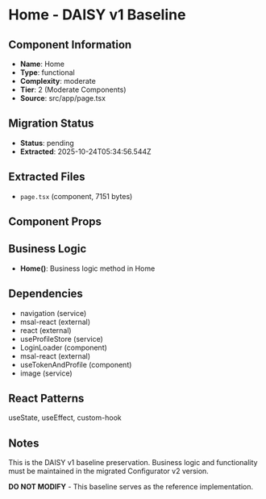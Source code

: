 # Home - DAISY v1 Baseline

## Component Information

- **Name**: Home
- **Type**: functional
- **Complexity**: moderate
- **Tier**: 2 (Moderate Components)
- **Source**: src/app/page.tsx

## Migration Status

- **Status**: pending
- **Extracted**: 2025-10-24T05:34:56.544Z

## Extracted Files

- `page.tsx` (component, 7151 bytes)

## Component Props



## Business Logic

- **Home()**: Business logic method in Home

## Dependencies

- navigation (service)
- msal-react (external)
- react (external)
- useProfileStore (service)
- LoginLoader (component)
- msal-react (external)
- useTokenAndProfile (component)
- image (service)

## React Patterns

useState, useEffect, custom-hook

## Notes

This is the DAISY v1 baseline preservation. Business logic and functionality
must be maintained in the migrated Configurator v2 version.

**DO NOT MODIFY** - This baseline serves as the reference implementation.
